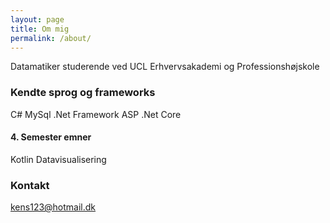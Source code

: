 ```yaml
---
layout: page
title: Om mig
permalink: /about/
---
```


Datamatiker studerende ved UCL Erhvervsakademi og Professionshøjskole

### Kendte sprog og frameworks
C#
MySql
.Net Framework
ASP .Net Core
#### 4. Semester emner
Kotlin
Datavisualisering

### Kontakt

[kens123@hotmail.dk](mailto:kens123@hotmail.dk)
